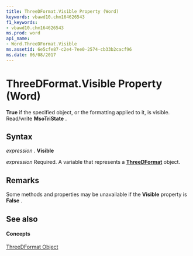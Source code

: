 ```yaml
---
title: ThreeDFormat.Visible Property (Word)
keywords: vbawd10.chm164626543
f1_keywords:
- vbawd10.chm164626543
ms.prod: word
api_name:
- Word.ThreeDFormat.Visible
ms.assetid: 6e5cfe87-c2e4-7ee0-2574-cb33b2cacf96
ms.date: 06/08/2017
---
```



# ThreeDFormat.Visible Property (Word)

 **True** if the specified object, or the formatting applied to it, is visible. Read/write **MsoTriState** .


## Syntax

 _expression_ . **Visible**

 _expression_ Required. A variable that represents a **[ThreeDFormat](Word.ThreeDFormat.md)** object.


## Remarks

Some methods and properties may be unavailable if the  **Visible** property is **False** .


## See also


#### Concepts


[ThreeDFormat Object](Word.ThreeDFormat.md)

